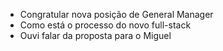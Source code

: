 - Congratular nova posição de General Manager
- Como está o processo do novo full-stack
- Ouvi falar da proposta para o Miguel
